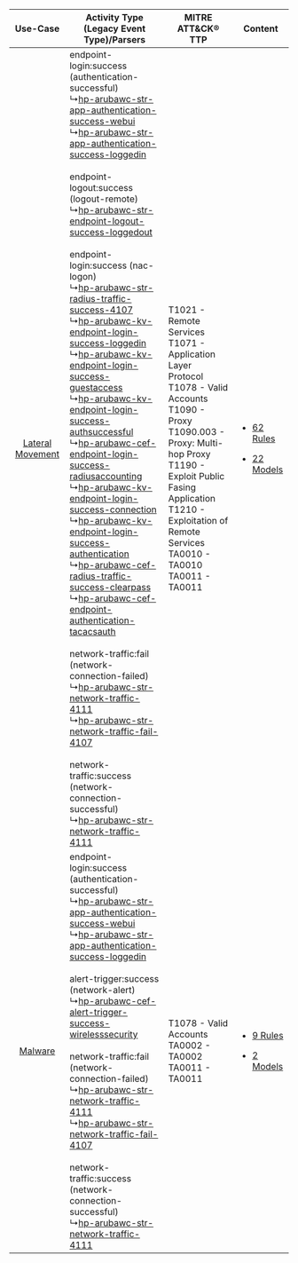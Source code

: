 |    Use-Case    | Activity Type (Legacy Event Type)/Parsers    | MITRE ATT&CK® TTP    | Content    |
|:----:| ---- | ---- | ---- |
| [Lateral Movement](../../../UseCases/uc_lateral_movement.md) |  endpoint-login:success (authentication-successful)<br> ↳[hp-arubawc-str-app-authentication-success-webui](Ps/pC_hparubawcstrappauthenticationsuccesswebui.md)<br> ↳[hp-arubawc-str-app-authentication-success-loggedin](Ps/pC_hparubawcstrappauthenticationsuccessloggedin.md)<br><br> endpoint-logout:success (logout-remote)<br> ↳[hp-arubawc-str-endpoint-logout-success-loggedout](Ps/pC_hparubawcstrendpointlogoutsuccessloggedout.md)<br><br> endpoint-login:success (nac-logon)<br> ↳[hp-arubawc-str-radius-traffic-success-4107](Ps/pC_hparubawcstrradiustrafficsuccess4107.md)<br> ↳[hp-arubawc-kv-endpoint-login-success-loggedin](Ps/pC_hparubawckvendpointloginsuccessloggedin.md)<br> ↳[hp-arubawc-kv-endpoint-login-success-guestaccess](Ps/pC_hparubawckvendpointloginsuccessguestaccess.md)<br> ↳[hp-arubawc-kv-endpoint-login-success-authsuccessful](Ps/pC_hparubawckvendpointloginsuccessauthsuccessful.md)<br> ↳[hp-arubawc-cef-endpoint-login-success-radiusaccounting](Ps/pC_hparubawccefendpointloginsuccessradiusaccounting.md)<br> ↳[hp-arubawc-kv-endpoint-login-success-connection](Ps/pC_hparubawckvendpointloginsuccessconnection.md)<br> ↳[hp-arubawc-kv-endpoint-login-success-authentication](Ps/pC_hparubawckvendpointloginsuccessauthentication.md)<br> ↳[hp-arubawc-cef-radius-traffic-success-clearpass](Ps/pC_hparubawccefradiustrafficsuccessclearpass.md)<br> ↳[hp-arubawc-cef-endpoint-authentication-tacacsauth](Ps/pC_hparubawccefendpointauthenticationtacacsauth.md)<br><br> network-traffic:fail (network-connection-failed)<br> ↳[hp-arubawc-str-network-traffic-4111](Ps/pC_hparubawcstrnetworktraffic4111.md)<br> ↳[hp-arubawc-str-network-traffic-fail-4107](Ps/pC_hparubawcstrnetworktrafficfail4107.md)<br><br> network-traffic:success (network-connection-successful)<br> ↳[hp-arubawc-str-network-traffic-4111](Ps/pC_hparubawcstrnetworktraffic4111.md)<br> | T1021 - Remote Services<br>T1071 - Application Layer Protocol<br>T1078 - Valid Accounts<br>T1090 - Proxy<br>T1090.003 - Proxy: Multi-hop Proxy<br>T1190 - Exploit Public Fasing Application<br>T1210 - Exploitation of Remote Services<br>TA0010 - TA0010<br>TA0011 - TA0011<br> | [<ul><li>62 Rules</li></ul><ul><li>22 Models</li></ul>](RM/r_m_hp_aruba_wireless_controller_Lateral_Movement.md) |
|          [Malware](../../../UseCases/uc_malware.md)          |  endpoint-login:success (authentication-successful)<br> ↳[hp-arubawc-str-app-authentication-success-webui](Ps/pC_hparubawcstrappauthenticationsuccesswebui.md)<br> ↳[hp-arubawc-str-app-authentication-success-loggedin](Ps/pC_hparubawcstrappauthenticationsuccessloggedin.md)<br><br> alert-trigger:success (network-alert)<br> ↳[hp-arubawc-cef-alert-trigger-success-wirelesssecurity](Ps/pC_hparubawccefalerttriggersuccesswirelesssecurity.md)<br><br> network-traffic:fail (network-connection-failed)<br> ↳[hp-arubawc-str-network-traffic-4111](Ps/pC_hparubawcstrnetworktraffic4111.md)<br> ↳[hp-arubawc-str-network-traffic-fail-4107](Ps/pC_hparubawcstrnetworktrafficfail4107.md)<br><br> network-traffic:success (network-connection-successful)<br> ↳[hp-arubawc-str-network-traffic-4111](Ps/pC_hparubawcstrnetworktraffic4111.md)<br>    | T1078 - Valid Accounts<br>TA0002 - TA0002<br>TA0011 - TA0011<br>    | [<ul><li>9 Rules</li></ul><ul><li>2 Models</li></ul>](RM/r_m_hp_aruba_wireless_controller_Malware.md)    |